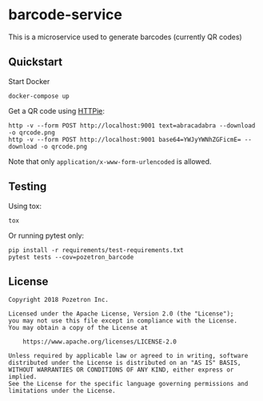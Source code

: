 # barcode-service

This is a microservice used to generate barcodes (currently QR codes)

## Quickstart

Start Docker

    docker-compose up

Get a QR code using [HTTPie](https://httpie.org/):

    http -v --form POST http://localhost:9001 text=abracadabra --download -o qrcode.png
    http -v --form POST http://localhost:9001 base64=YWJyYWNhZGFicmE= --download -o qrcode.png

Note that only `application/x-www-form-urlencoded` is allowed.

## Testing

Using tox:

    tox

Or running pytest only:

    pip install -r requirements/test-requirements.txt
    pytest tests --cov=pozetron_barcode

## License
    Copyright 2018 Pozetron Inc.

    Licensed under the Apache License, Version 2.0 (the "License");
    you may not use this file except in compliance with the License.
    You may obtain a copy of the License at

        https://www.apache.org/licenses/LICENSE-2.0

    Unless required by applicable law or agreed to in writing, software
    distributed under the License is distributed on an "AS IS" BASIS,
    WITHOUT WARRANTIES OR CONDITIONS OF ANY KIND, either express or implied.
    See the License for the specific language governing permissions and
    limitations under the License.
